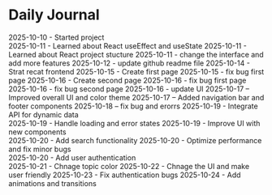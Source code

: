 # Daily Journal

2025-10-10 - Started project  
2025-10-11 - Learned about React useEffect and useState
2025-10-11 - Learned about React project stucture
2025-10-11 - change the interface and add more features
2025-10-12 - update github readme file
2025-10-14 - Strat recat frontend
2025-10-15 - Create first page
2025-10-15 - fix bug first page
2025-10-16 - Create second page
2025-10-16 - fix bug first page
2025-10-16 - fix bug second page
2025-10-16 - update UI
2025-10-17 – Improved overall UI and color theme
2025-10-17 – Added navigation bar and footer components
2025-10-18 – fix bug and erorrs
2025-10-19 - Integrate API for dynamic data  
2025-10-19 - Handle loading and error states 
2025-10-19 - Improve UI with new components  
2025-10-20 - Add search functionality
2025-10-20 - Optimize performance and fix minor bugs  
2025-10-20 - Add user authentication  
2025-10-21 - Chnage topic color 
2025-10-22 - Chnage the UI and make user friendly
2025-10-23 - Fix authentication bugs 
2025-10-24 - Add animations and transitions  
